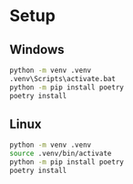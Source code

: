 # Setup

## Windows

```bat
python -m venv .venv
.venv\Scripts\activate.bat
python -m pip install poetry
poetry install
```

## Linux

```sh
python -m venv .venv
source .venv/bin/activate
python -m pip install poetry
poetry install
```
